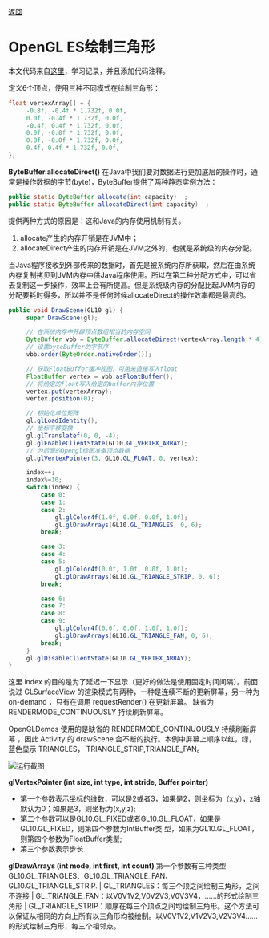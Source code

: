 [返回](index.md)

# OpenGL ES绘制三角形

本文代码来自[这里](http://wiki.jikexueyuan.com/project/opengl-es-guide/triangle.html)，学习记录，并且添加代码注释。

定义6个顶点，使用三种不同模式在绘制三角形：
```java
float vertexArray[] = {
	 -0.8f, -0.4f * 1.732f, 0.0f,
	 0.0f, -0.4f * 1.732f, 0.0f,
	 -0.4f, 0.4f * 1.732f, 0.0f,
	 0.0f, -0.0f * 1.732f, 0.0f,
	 0.8f, -0.0f * 1.732f, 0.0f,
	 0.4f, 0.4f * 1.732f, 0.0f,
};
```

**ByteBuffer.allocateDirect()**
在Java中我们要对数据进行更加底层的操作时，通常是操作数据的字节(byte)，ByteBuffer提供了两种静态实例方法：

```java
public static ByteBuffer allocate(int capacity)  ;
public static ByteBuffer allocateDirect(int capacity)  ;
```

提供两种方式的原因是：这和Java的内存使用机制有关。
1. allocate产生的内存开销是在JVM中；
2. allocateDirect产生的内存开销是在JVM之外的，也就是系统级的内存分配。

当Java程序接收到外部传来的数据时，首先是被系统内存所获取，然后在由系统内存复制拷贝到JVM内存中供Java程序使用。所以在第二种分配方式中，可以省去复制这一步操作，效率上会有所提高。但是系统级内存的分配比起JVM内存的分配要耗时得多，所以并不是任何时候allocateDirect的操作效率都是最高的。



```java
public void DrawScene(GL10 gl) {
	 super.DrawScene(gl);

	 // 在系统内存中开辟顶点数组相当的内存空间
	 ByteBuffer vbb = ByteBuffer.allocateDirect(vertexArray.length * 4);
	 // 设置byteBuffer的字节序
	 vbb.order(ByteOrder.nativeOrder());

	 // 获取FloatBuffer缓冲视图，可用来直接写入float
	 FloatBuffer vertex = vbb.asFloatBuffer();
	 // 将给定的float写入给定的buffer内存位置
	 vertex.put(vertexArray);
	 vertex.position(0);

	 // 初始化单位矩阵
	 gl.glLoadIdentity();
	 // 坐标平移变换
	 gl.glTranslatef(0, 0, -4);
	 gl.glEnableClientState(GL10.GL_VERTEX_ARRAY);
	 // 为后面的Opengl绘图准备顶点数据
	 gl.glVertexPointer(3, GL10.GL_FLOAT, 0, vertex);

	 index++;
	 index%=10;
	 switch(index) {
		 case 0:
		 case 1:
		 case 2:
			 gl.glColor4f(1.0f, 0.0f, 0.0f, 1.0f);
			 gl.glDrawArrays(GL10.GL_TRIANGLES, 0, 6);
		 break;

		 case 3:
		 case 4:
		 case 5:
			 gl.glColor4f(0.0f, 1.0f, 0.0f, 1.0f);
			 gl.glDrawArrays(GL10.GL_TRIANGLE_STRIP, 0, 6);
		 break;

		 case 6:
		 case 7:
		 case 8:
		 case 9:
			 gl.glColor4f(0.0f, 0.0f, 1.0f, 1.0f);
			 gl.glDrawArrays(GL10.GL_TRIANGLE_FAN, 0, 6);
		 break;
	 }
	 gl.glDisableClientState(GL10.GL_VERTEX_ARRAY);
}  
```
这里 index 的目的是为了延迟一下显示（更好的做法是使用固定时间间隔）。前面说过 GLSurfaceView 的渲染模式有两种，一种是连续不断的更新屏幕，另一种为 on-demand ，只有在调用 requestRender() 在更新屏幕。 缺省为 RENDERMODE_CONTINUOUSLY 持续刷新屏幕。  

OpenGLDemos 使用的是缺省的 RENDERMODE_CONTINUOUSLY 持续刷新屏幕 ，因此 Activity 的 drawScene 会不断的执行。本例中屏幕上顺序以红，绿，蓝色显示 TRIANGLES， TRIANGLE_STRIP,TRIANGLE_FAN。

![运行截图](http://wiki.jikexueyuan.com/project/opengl-es-guide/images/58.png)


**glVertexPointer (int size, int type, int stride, Buffer pointer)**
- 第一个参数表示坐标的维数，可以是2或者3，如果是2，则坐标为（x,y），z轴默认为0；如果是3，则坐标为(x,y,z);
-  第二个参数可以是GL10.GL_FIXED或者GL10.GL_FLOAT，如果是GL10.GL_FIXED，则第四个参数为IntBuffer类   型，如果为GL10.GL_FLOAT，则第四个参数为FloatBuffer类型;
- 第三个参数表示步长.


**glDrawArrays (int mode, int first, int count)**
第一个参数有三种类型GL10.GL_TRIANGLES、GL10.GL_TRIANGLE_FAN、GL10.GL_TRIANGLE_STRIP.
| GL_TRIANGLES：每三个顶之间绘制三角形，之间不连接
| GL_TRIANGLE_FAN：以V0V1V2,V0V2V3,V0V3V4，……的形式绘制三角形
| GL_TRIANGLE_STRIP：顺序在每三个顶点之间均绘制三角形。这个方法可以保证从相同的方向上所有以三角形均被绘制。以V0V1V2,V1V2V3,V2V3V4……的形式绘制三角形，每三个相邻点。